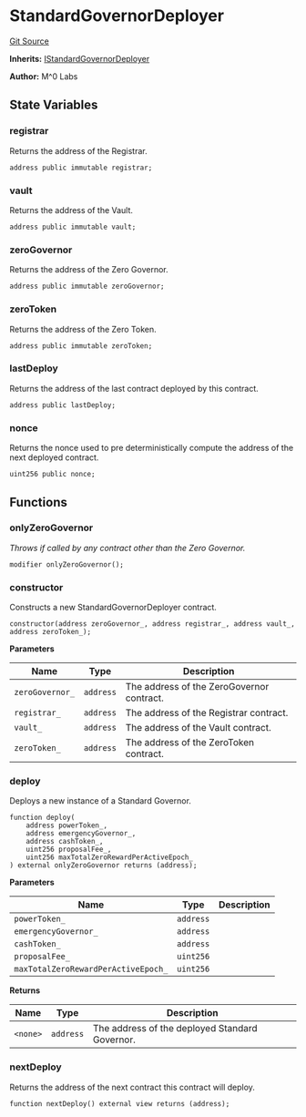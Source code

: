# StandardGovernorDeployer
[Git Source](https://github.com/MZero-Labs/ttg/blob/0d2761f8db14b390e923f59bdae9799fbf9adf2c/src/StandardGovernorDeployer.sol)

**Inherits:**
[IStandardGovernorDeployer](/src/interfaces/IStandardGovernorDeployer.sol/interface.IStandardGovernorDeployer.md)

**Author:**
M^0 Labs


## State Variables
### registrar
Returns the address of the Registrar.


```solidity
address public immutable registrar;
```


### vault
Returns the address of the Vault.


```solidity
address public immutable vault;
```


### zeroGovernor
Returns the address of the Zero Governor.


```solidity
address public immutable zeroGovernor;
```


### zeroToken
Returns the address of the Zero Token.


```solidity
address public immutable zeroToken;
```


### lastDeploy
Returns the address of the last contract deployed by this contract.


```solidity
address public lastDeploy;
```


### nonce
Returns the nonce used to pre deterministically compute the address of the next deployed contract.


```solidity
uint256 public nonce;
```


## Functions
### onlyZeroGovernor

*Throws if called by any contract other than the Zero Governor.*


```solidity
modifier onlyZeroGovernor();
```

### constructor

Constructs a new StandardGovernorDeployer contract.


```solidity
constructor(address zeroGovernor_, address registrar_, address vault_, address zeroToken_);
```
**Parameters**

|Name|Type|Description|
|----|----|-----------|
|`zeroGovernor_`|`address`|The address of the ZeroGovernor contract.|
|`registrar_`|`address`|   The address of the Registrar contract.|
|`vault_`|`address`|       The address of the Vault contract.|
|`zeroToken_`|`address`|   The address of the ZeroToken contract.|


### deploy

Deploys a new instance of a Standard Governor.


```solidity
function deploy(
    address powerToken_,
    address emergencyGovernor_,
    address cashToken_,
    uint256 proposalFee_,
    uint256 maxTotalZeroRewardPerActiveEpoch_
) external onlyZeroGovernor returns (address);
```
**Parameters**

|Name|Type|Description|
|----|----|-----------|
|`powerToken_`|`address`||
|`emergencyGovernor_`|`address`||
|`cashToken_`|`address`||
|`proposalFee_`|`uint256`||
|`maxTotalZeroRewardPerActiveEpoch_`|`uint256`||

**Returns**

|Name|Type|Description|
|----|----|-----------|
|`<none>`|`address`|The address of the deployed Standard Governor.|


### nextDeploy

Returns the address of the next contract this contract will deploy.


```solidity
function nextDeploy() external view returns (address);
```

